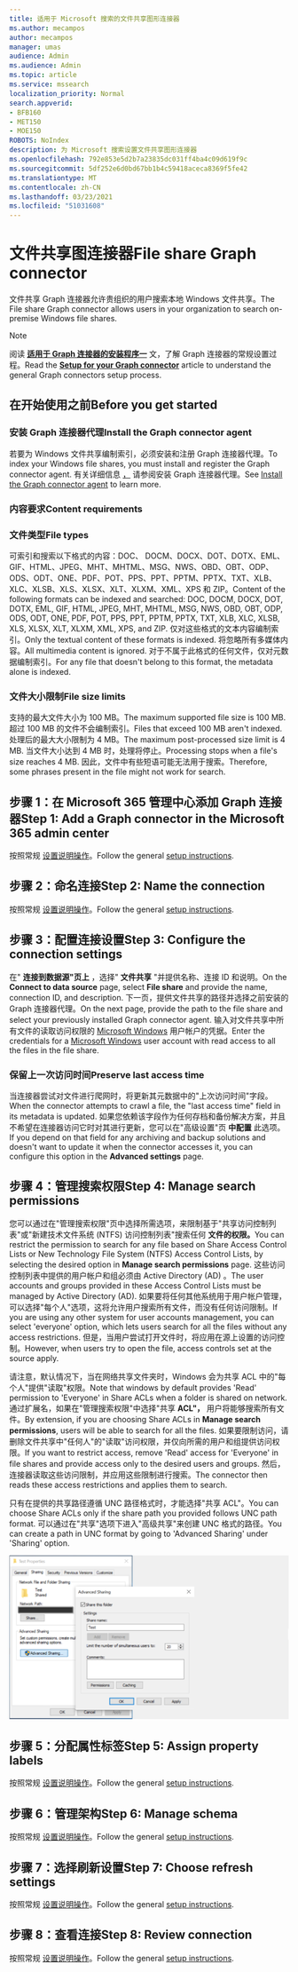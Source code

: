 ```yaml
---
title: 适用于 Microsoft 搜索的文件共享图形连接器
ms.author: mecampos
author: mecampos
manager: umas
audience: Admin
ms.audience: Admin
ms.topic: article
ms.service: mssearch
localization_priority: Normal
search.appverid:
- BFB160
- MET150
- MOE150
ROBOTS: NoIndex
description: 为 Microsoft 搜索设置文件共享图形连接器
ms.openlocfilehash: 792e853e5d2b7a23835dc031ff4ba4c09d619f9c
ms.sourcegitcommit: 5df252e6d0bd67bb1b4c59418aceca8369f5fe42
ms.translationtype: MT
ms.contentlocale: zh-CN
ms.lasthandoff: 03/23/2021
ms.locfileid: "51031608"
---
```

<!---Previous ms.author: rusamai --->

# <a name="file-share-graph-connector"></a><span data-ttu-id="6f78e-103">文件共享图连接器</span><span class="sxs-lookup"><span data-stu-id="6f78e-103">File share Graph connector</span></span>

<span data-ttu-id="6f78e-104">文件共享 Graph 连接器允许贵组织的用户搜索本地 Windows 文件共享。</span><span class="sxs-lookup"><span data-stu-id="6f78e-104">The File share Graph connector allows users in your organization to search on-premise Windows file shares.</span></span>

> [!NOTE]
> <span data-ttu-id="6f78e-105">阅读 [**适用于 Graph 连接器的安装程序一**](configure-connector.md) 文，了解 Graph 连接器的常规设置过程。</span><span class="sxs-lookup"><span data-stu-id="6f78e-105">Read the [**Setup for your Graph connector**](configure-connector.md) article to understand the general Graph connectors setup process.</span></span>

## <a name="before-you-get-started"></a><span data-ttu-id="6f78e-106">在开始使用之前</span><span class="sxs-lookup"><span data-stu-id="6f78e-106">Before you get started</span></span>

### <a name="install-the-graph-connector-agent"></a><span data-ttu-id="6f78e-107">安装 Graph 连接器代理</span><span class="sxs-lookup"><span data-stu-id="6f78e-107">Install the Graph connector agent</span></span>

<span data-ttu-id="6f78e-108">若要为 Windows 文件共享编制索引，必须安装和注册 Graph 连接器代理。</span><span class="sxs-lookup"><span data-stu-id="6f78e-108">To index your Windows file shares, you must install and register the Graph connector agent.</span></span> <span data-ttu-id="6f78e-109">有关详细信息 [，](on-prem-agent.md) 请参阅安装 Graph 连接器代理。</span><span class="sxs-lookup"><span data-stu-id="6f78e-109">See [Install the Graph connector agent](on-prem-agent.md) to learn more.</span></span>  

### <a name="content-requirements"></a><span data-ttu-id="6f78e-110">内容要求</span><span class="sxs-lookup"><span data-stu-id="6f78e-110">Content requirements</span></span>

### <a name="file-types"></a><span data-ttu-id="6f78e-111">文件类型</span><span class="sxs-lookup"><span data-stu-id="6f78e-111">File types</span></span>

<span data-ttu-id="6f78e-112">可索引和搜索以下格式的内容：DOC、 DOCM、DOCX、DOT、DOTX、EML、GIF、HTML、JPEG、MHT、MHTML、MSG、NWS、OBD、OBT、ODP、ODS、ODT、ONE、PDF、POT、PPS、PPT、PPTM、PPTX、TXT、XLB、XLC、XLSB、XLS、XLSX、XLT、XLXM、XML、XPS 和 ZIP。</span><span class="sxs-lookup"><span data-stu-id="6f78e-112">Content of the following formats can be indexed and searched: DOC, DOCM, DOCX, DOT, DOTX, EML, GIF, HTML, JPEG, MHT, MHTML, MSG, NWS, OBD, OBT, ODP, ODS, ODT, ONE, PDF, POT, PPS, PPT, PPTM, PPTX, TXT, XLB, XLC, XLSB, XLS, XLSX, XLT, XLXM, XML, XPS, and ZIP.</span></span> <span data-ttu-id="6f78e-113">仅对这些格式的文本内容编制索引。</span><span class="sxs-lookup"><span data-stu-id="6f78e-113">Only the textual content of these formats is indexed.</span></span> <span data-ttu-id="6f78e-114">将忽略所有多媒体内容。</span><span class="sxs-lookup"><span data-stu-id="6f78e-114">All multimedia content is ignored.</span></span> <span data-ttu-id="6f78e-115">对于不属于此格式的任何文件，仅对元数据编制索引。</span><span class="sxs-lookup"><span data-stu-id="6f78e-115">For any file that doesn't belong to this format, the metadata alone is indexed.</span></span>

### <a name="file-size-limits"></a><span data-ttu-id="6f78e-116">文件大小限制</span><span class="sxs-lookup"><span data-stu-id="6f78e-116">File size limits</span></span>

<span data-ttu-id="6f78e-117">支持的最大文件大小为 100 MB。</span><span class="sxs-lookup"><span data-stu-id="6f78e-117">The maximum supported file size is 100 MB.</span></span> <span data-ttu-id="6f78e-118">超过 100 MB 的文件不会编制索引。</span><span class="sxs-lookup"><span data-stu-id="6f78e-118">Files that exceed 100 MB aren't indexed.</span></span> <span data-ttu-id="6f78e-119">处理后的最大大小限制为 4 MB。</span><span class="sxs-lookup"><span data-stu-id="6f78e-119">The maximum post-processed size limit is 4 MB.</span></span> <span data-ttu-id="6f78e-120">当文件大小达到 4 MB 时，处理将停止。</span><span class="sxs-lookup"><span data-stu-id="6f78e-120">Processing stops when a file's size reaches 4 MB.</span></span> <span data-ttu-id="6f78e-121">因此，文件中有些短语可能无法用于搜索。</span><span class="sxs-lookup"><span data-stu-id="6f78e-121">Therefore, some phrases present in the file might not work for search.</span></span>

## <a name="step-1-add-a-graph-connector-in-the-microsoft-365-admin-center"></a><span data-ttu-id="6f78e-122">步骤 1：在 Microsoft 365 管理中心添加 Graph 连接器</span><span class="sxs-lookup"><span data-stu-id="6f78e-122">Step 1: Add a Graph connector in the Microsoft 365 admin center</span></span>

<span data-ttu-id="6f78e-123">按照常规 [设置说明操作](./configure-connector.md)。</span><span class="sxs-lookup"><span data-stu-id="6f78e-123">Follow the general [setup instructions](./configure-connector.md).</span></span>
<!---If the above phrase does not apply, delete it and insert specific details for your data source that are different from general setup instructions.-->

## <a name="step-2-name-the-connection"></a><span data-ttu-id="6f78e-124">步骤 2：命名连接</span><span class="sxs-lookup"><span data-stu-id="6f78e-124">Step 2: Name the connection</span></span>

<span data-ttu-id="6f78e-125">按照常规 [设置说明操作](./configure-connector.md)。</span><span class="sxs-lookup"><span data-stu-id="6f78e-125">Follow the general [setup instructions](./configure-connector.md).</span></span>
<!---If the above phrase does not apply, delete it and insert specific details for your data source that are different from general setup instructions.-->

## <a name="step-3-configure-the-connection-settings"></a><span data-ttu-id="6f78e-126">步骤 3：配置连接设置</span><span class="sxs-lookup"><span data-stu-id="6f78e-126">Step 3: Configure the connection settings</span></span>

<span data-ttu-id="6f78e-127">在" **连接到数据源"页上** ，选择" **文件共享** "并提供名称、连接 ID 和说明。</span><span class="sxs-lookup"><span data-stu-id="6f78e-127">On the **Connect to data source** page, select **File share** and provide the name, connection ID, and description.</span></span> <span data-ttu-id="6f78e-128">下一页，提供文件共享的路径并选择之前安装的 Graph 连接器代理。</span><span class="sxs-lookup"><span data-stu-id="6f78e-128">On the next page, provide the path to the file share and select your previously installed Graph connector agent.</span></span> <span data-ttu-id="6f78e-129">输入对文件共享中所有文件的读取访问权限的 [Microsoft Windows](https://microsoft.com/windows) 用户帐户的凭据。</span><span class="sxs-lookup"><span data-stu-id="6f78e-129">Enter the credentials for a [Microsoft Windows](https://microsoft.com/windows) user account with read access to all the files in the file share.</span></span>

### <a name="preserve-last-access-time"></a><span data-ttu-id="6f78e-130">保留上一次访问时间</span><span class="sxs-lookup"><span data-stu-id="6f78e-130">Preserve last access time</span></span>

<span data-ttu-id="6f78e-131">当连接器尝试对文件进行爬网时，将更新其元数据中的"上次访问时间"字段。</span><span class="sxs-lookup"><span data-stu-id="6f78e-131">When the connector attempts to crawl a file, the "last access time" field in its metadata is updated.</span></span> <span data-ttu-id="6f78e-132">如果您依赖该字段作为任何存档和备份解决方案，并且不希望在连接器访问它时对其进行更新，您可以在"高级设置"页 **中配置** 此选项。</span><span class="sxs-lookup"><span data-stu-id="6f78e-132">If you depend on that field for any archiving and backup solutions and doesn't want to update it when the connector accesses it, you can configure this option in the **Advanced settings** page.</span></span>

## <a name="step-4-manage-search-permissions"></a><span data-ttu-id="6f78e-133">步骤 4：管理搜索权限</span><span class="sxs-lookup"><span data-stu-id="6f78e-133">Step 4: Manage search permissions</span></span>

<span data-ttu-id="6f78e-134">您可以通过在"管理搜索权限"页中选择所需选项，来限制基于"共享访问控制列表"或"新建技术文件系统 (NTFS) 访问控制列表"搜索任何 **文件的权限。**</span><span class="sxs-lookup"><span data-stu-id="6f78e-134">You can restrict the permission to search for any file based on Share Access Control Lists or New Technology File System (NTFS) Access Control Lists, by selecting the desired option in **Manage search permissions** page.</span></span> <span data-ttu-id="6f78e-135">这些访问控制列表中提供的用户帐户和组必须由 Active Directory (AD) 。</span><span class="sxs-lookup"><span data-stu-id="6f78e-135">The user accounts and groups provided in these Access Control Lists must be managed by Active Directory (AD).</span></span> <span data-ttu-id="6f78e-136">如果要将任何其他系统用于用户帐户管理，可以选择"每个人"选项，这将允许用户搜索所有文件，而没有任何访问限制。</span><span class="sxs-lookup"><span data-stu-id="6f78e-136">If you are using any other system for user accounts management, you can select 'everyone' option, which lets users search for all the files without any access restrictions.</span></span> <span data-ttu-id="6f78e-137">但是，当用户尝试打开文件时，将应用在源上设置的访问控制。</span><span class="sxs-lookup"><span data-stu-id="6f78e-137">However, when users try to open the file, access controls set at the source apply.</span></span>

<span data-ttu-id="6f78e-138">请注意，默认情况下，当在网络共享文件夹时，Windows 会为共享 ACL 中的"每个人"提供"读取"权限。</span><span class="sxs-lookup"><span data-stu-id="6f78e-138">Note that windows by default provides 'Read' permission to 'Everyone' in Share ACLs when a folder is shared on network.</span></span> <span data-ttu-id="6f78e-139">通过扩展名，如果在"管理搜索权限"中选择"共享 **ACL"，** 用户将能够搜索所有文件。</span><span class="sxs-lookup"><span data-stu-id="6f78e-139">By extension, if you are choosing Share ACLs in **Manage search permissions**, users will be able to search for all the files.</span></span> <span data-ttu-id="6f78e-140">如果要限制访问，请删除文件共享中"任何人"的"读取"访问权限，并仅向所需的用户和组提供访问权限。</span><span class="sxs-lookup"><span data-stu-id="6f78e-140">If you want to restrict access, remove 'Read' access for 'Everyone' in file shares and provide access only to the desired users and groups.</span></span> <span data-ttu-id="6f78e-141">然后，连接器读取这些访问限制，并应用这些限制进行搜索。</span><span class="sxs-lookup"><span data-stu-id="6f78e-141">The connector then reads these access restrictions and applies them to search.</span></span>

<span data-ttu-id="6f78e-142">只有在提供的共享路径遵循 UNC 路径格式时，才能选择"共享 ACL"。</span><span class="sxs-lookup"><span data-stu-id="6f78e-142">You can choose Share ACLs only if the share path you provided follows UNC path format.</span></span> <span data-ttu-id="6f78e-143">可以通过在"共享"选项下进入"高级共享"来创建 UNC 格式的路径。</span><span class="sxs-lookup"><span data-stu-id="6f78e-143">You can create a path in UNC format by going to 'Advanced Sharing' under 'Sharing' option.</span></span>

![Advanced_sharing](media/file-connector/file-advanced-sharing.png)

## <a name="step-5-assign-property-labels"></a><span data-ttu-id="6f78e-145">步骤 5：分配属性标签</span><span class="sxs-lookup"><span data-stu-id="6f78e-145">Step 5: Assign property labels</span></span>

<span data-ttu-id="6f78e-146">按照常规 [设置说明操作](./configure-connector.md)。</span><span class="sxs-lookup"><span data-stu-id="6f78e-146">Follow the general [setup instructions](./configure-connector.md).</span></span>
<!---If the above phrase does not apply, delete it and insert specific details for your data source that are different from general setup instructions.-->

## <a name="step-6-manage-schema"></a><span data-ttu-id="6f78e-147">步骤 6：管理架构</span><span class="sxs-lookup"><span data-stu-id="6f78e-147">Step 6: Manage schema</span></span>

<span data-ttu-id="6f78e-148">按照常规 [设置说明操作](./configure-connector.md)。</span><span class="sxs-lookup"><span data-stu-id="6f78e-148">Follow the general [setup instructions](./configure-connector.md).</span></span>
<!---If the above phrase does not apply, delete it and insert specific details for your data source that are different from general setup instructions.-->

## <a name="step-7-choose-refresh-settings"></a><span data-ttu-id="6f78e-149">步骤 7：选择刷新设置</span><span class="sxs-lookup"><span data-stu-id="6f78e-149">Step 7: Choose refresh settings</span></span>

<span data-ttu-id="6f78e-150">按照常规 [设置说明操作](./configure-connector.md)。</span><span class="sxs-lookup"><span data-stu-id="6f78e-150">Follow the general [setup instructions](./configure-connector.md).</span></span>
<!---If the above phrase does not apply, delete it and insert specific details for your data source that are different from general setup instructions.-->

## <a name="step-8-review-connection"></a><span data-ttu-id="6f78e-151">步骤 8：查看连接</span><span class="sxs-lookup"><span data-stu-id="6f78e-151">Step 8: Review connection</span></span>

<span data-ttu-id="6f78e-152">按照常规 [设置说明操作](./configure-connector.md)。</span><span class="sxs-lookup"><span data-stu-id="6f78e-152">Follow the general [setup instructions](./configure-connector.md).</span></span>
<!---If the above phrase does not apply, delete it and insert specific details for your data source that are different from general setup 
instructions.-->

<!---## Troubleshooting-->
<!---Insert troubleshooting recommendations for this data source-->

<!---## Limitations-->
<!---Insert limitations for this data source-->